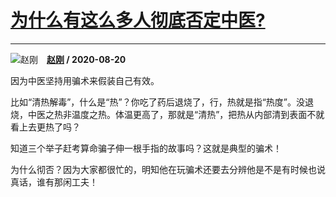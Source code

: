 # [为什么有这么多人彻底否定中医?](https://www.zhihu.com/answer/1422330701)

--------------------------------------------------------------

![赵刚](https://pic2.zhimg.com/03b42d62450ffcb05428b958512bea22.jpg?source=1940ef5c "赵刚")&emsp;**[赵刚](https://www.zhihu.com/people/zhao-gang-53-83) / 2020-08-20**

因为中医坚持用骗术来假装自己有效。

比如“清热解毒”，什么是“热”？你吃了药后退烧了，行，热就是指“热度”。没退烧，中医之热非温度之热。体温更高了，那就是“清热”，把热从内部清到表面不就看上去更热了吗？


知道三个举子赶考算命骗子伸一根手指的故事吗？这就是典型的骗术！

为什么彻否？因为大家都很忙的，明知他在玩骗术还要去分辨他是不是有时候也说真话，谁有那闲工夫！

